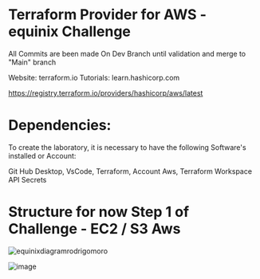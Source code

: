
# Terraform Provider for AWS - equinix Challenge

All Commits are been made On Dev Branch until validation and merge to "Main" branch

Website: terraform.io
Tutorials: learn.hashicorp.com

https://registry.terraform.io/providers/hashicorp/aws/latest

# Dependencies:
To create the laboratory, it is necessary to have the following Software's installed or Account:

Git Hub Desktop, VsCode, Terraform, Account Aws, Terraform Workspace API Secrets


# Structure for now Step 1 of Challenge - EC2 / S3 Aws

![equinixdiagramrodrigomoro](https://user-images.githubusercontent.com/55367281/147306609-29a047b9-f439-4588-9434-ce92b7ea8c3b.jpg)

![image](https://user-images.githubusercontent.com/55367281/147495346-e1ab927b-6a21-42c5-b1f0-c63e91705efe.png)

